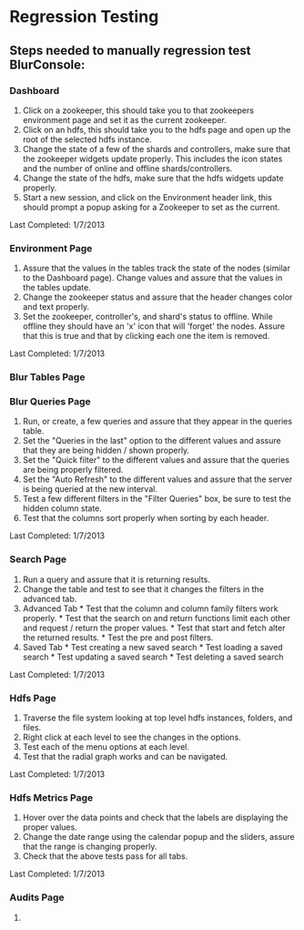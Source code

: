 # Regression Testing
## Steps needed to manually regression test BlurConsole:

### Dashboard
  1. Click on a zookeeper, this should take you to that zookeepers environment page and set it as the current zookeeper.
  2. Click on an hdfs, this should take you to the hdfs page and open up the root of the selected hdfs instance.
  3. Change the state of a few of the shards and controllers, make sure that the zookeeper widgets update properly. This includes the icon states and the number of online and offline shards/controllers.
  4. Change the state of the hdfs, make sure that the hdfs widgets update properly.
  5. Start a new session, and click on the Environment header link, this should prompt a popup asking for a Zookeeper to set as the current.

  Last Completed: 1/7/2013

### Environment Page
  1. Assure that the values in the tables track the state of the nodes (similar to the Dashboard page). Change values and assure that the values in the tables update.
  2. Change the zookeeper status and assure that the header changes color and text properly.
  3. Set the zookeeper, controller's, and shard's status to offline. While offline they should have an 'x' icon that will 'forget' the nodes. Assure that this is true and that by clicking each one the item is removed.

  Last Completed: 1/7/2013

### Blur Tables Page


### Blur Queries Page
  1. Run, or create, a few queries and assure that they appear in the queries table.
  2. Set the "Queries in the last" option to the different values and assure that they are being hidden / shown properly.
  3. Set the "Quick filter" to the different values and assure that the queries are being properly filtered.
  4. Set the "Auto Refresh" to the different values and assure that the server is being queried at the new interval.
  5. Test a few different filters in the "Filter Queries" box, be sure to test the hidden column state.
  6. Test that the columns sort properly when sorting by each header.

  Last Completed: 1/7/2013

### Search Page
  1. Run a query and assure that it is returning results.
  2. Change the table and test to see that it changes the filters in the advanced tab.
  3. Advanced Tab
    * Test that the column and column family filters work properly.
    * Test that the search on and return functions limit each other and request / return the proper values.
    * Test that start and fetch alter the returned results.
    * Test the pre and post filters.
  4. Saved Tab
    * Test creating a new saved search
    * Test loading a saved search
    * Test updating a saved search
    * Test deleting a saved search

  Last Completed: 1/7/2013

### Hdfs Page
  1. Traverse the file system looking at top level hdfs instances, folders, and files.
  2. Right click at each level to see the changes in the options.
  3. Test each of the menu options at each level.
  4. Test that the radial graph works and can be navigated.

  Last Completed: 1/7/2013

### Hdfs Metrics Page
  1. Hover over the data points and check that the labels are displaying the proper values.
  2. Change the date range using the calendar popup and the sliders, assure that the range is changing properly.
  3. Check that the above tests pass for all tabs.

  Last Completed: 1/7/2013

### Audits Page
  1. 
